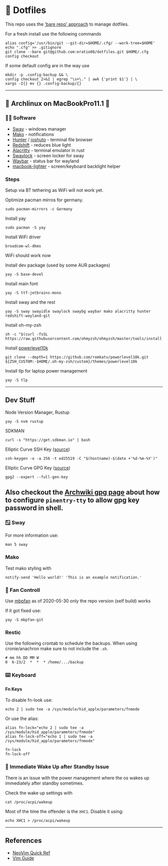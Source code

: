 # 🔵 Dotfiles 

This repo uses the ['bare repo' approach](https://www.atlassian.com/git/tutorials/dotfiles) to manage dotfiles.

For a fresh install use the following commands
```shell
alias config='/usr/bin/git --git-dir=$HOME/.cfg/ --work-tree=$HOME'
echo ".cfg" >> .gitignore
git clone --bare git@github.com:eratio08/dotfiles.git $HOME/.cfg
config checkout
```

If some default config are in the way use
```shell
mkdir -p .config-backup && \
config checkout 2>&1 | egrep "\s+\." | awk {'print $1'} | \
xargs -I{} mv {} .config-backup/{}
```

---

## 🐧 Archlinux on MacBookPro11.1 🍎

### 🧑‍💻 Software

* [Sway](https://github.com/swaywm/sway) - windows manager
* [Mako](https://github.com/emersion/mako) - notifications
* [Hunter](https://github.com/rabite0/hunter) / [joshuto](https://github.com/kamiyaa/joshuto) - terminal file browser
* [Redshift](https://github.com/jonls/redshift) - reduces blue light
* [Alacritty](https://github.com/alacritty/alacritty) - terminal emulator in rust
* [Swaylock](https://github.com/swaywm/swaylock) - screen locker for sway
* [Waybar](https://github.com/Alexays/Waybar) - status bar for wayland
* [macbook-lighter](https://github.com/harttle/macbook-lighter) - screen/keyboard backlight helper

### Steps

Setup via BT tethering as WiFi will not work yet.

Optimize pacman mirros for germany. 
```shell
sudo pacman-mirrors -c Germany
```

Install yay
```shell
sudo pacman -S yay
```

Install WiFi driver 
```shell
broadcom-wl-dkms
```

WiFi should work now

Install dev package (used by some AUR packages)
```shell
yay -S base-devel
```

Install main font
```shell
yay -S ttf-jetbrains-mono
```

Install sway and the rest
```shell
yay -S sway swayidle swaylock swaybg waybar mako alacritty hunter redshift-wayland-git
```

Install oh-my-zsh
```shell
sh -c "$(curl -fsSL https://raw.githubusercontent.com/ohmyzsh/ohmyzsh/master/tools/install.sh)"
``` 

Install [powerlevel10k](https://github.com/romkatv/powerlevel10k#oh-my-zsh)
```shell
git clone --depth=1 https://github.com/romkatv/powerlevel10k.git ${ZSH_CUSTOM:-$HOME/.oh-my-zsh/custom}/themes/powerlevel10k
```

Install tlp for laptop power management
```shell
yay -S tlp
```

---

## Dev Stuff

Node Version Manager, Rustup
```shell
yay -S nvm rustup
```

SDKMAN
```shell
curl -s "https://get.sdkman.io" | bash 
```

Elliptic Curve SSH Key ([source](https://cryptsus.com/blog/how-to-secure-your-ssh-server-with-public-key-elliptic-curve-ed25519-crypto.html))
```shell
ssh-keygen -o -a 256 -t ed25519 -C "$(hostname)-$(date +'%d-%m-%Y')"
```

Elliptic Curve GPG Key ([source](https://www.gniibe.org/memo/software/gpg/keygen-25519.html))
```shell
gpg2 --expert --full-gen-key
```
Also checkout the [Archwiki gpg page](https://wiki.archlinux.org/title/GnuPG) about how to configure `pinentry-tty` to allow gpg key password in shell.
---

### 🪟 Sway

For more information use:
```shell
man 5 sway
```

### Mako

Test mako styling with
```shell
notify-send 'Hello world!' 'This is an example notification.'
```

### 💨 Fan Controll

Use [mbpfan](https://github.com/linux-on-mac/mbpfan) as of 2020-05-30 only the repo version (self build) works

If it got fixed use:
```shell
yay -S mbpfan-git
```

### Restic

Use the following crontab to schedule the backups.
When using cronie/anachron make sure to not include the `.sh`.

```shell
# mm hh DD MM W
0  6-23/2  *  *  * /home/.../backup
```


### ⌨️ Keyboard

#### Fn Keys
To disable fn-look use:

```
echo 2 | sudo tee -a /sys/module/hid_apple/parameters/fnmode
``` 

Or use the alias:

```shell
alias fn-lock="echo 2 | sudo tee -a /sys/module/hid_apple/parameters/fnmode"
alias fn-lock-off="echo 1 | sudo tee -a /sys/module/hid_apple/parameters/fnmode"

fn-lock
fn-lock-off
```

### 🔋 Immediate Wake Up after Standby Issue

There is an issue with the power management where the os wakes up immediately after standby sometimes.

Check the wake up settings with 

```shell
cat /proc/acpi/wakeup
```

Most of the time the offender is the `XHC1`.
Disable it using:

```shell
echo XHC1 > /proc/acpi/wakeup
```

---

## References

* [NeoVim Quick Ref](https://neovim.io/doc/user/quickref.html)
* [Vim Guide](https://danielmiessler.com/study/vim/)
